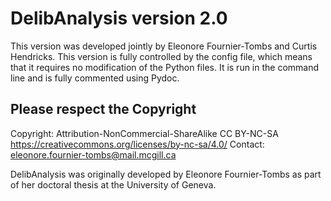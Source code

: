 # DelibAnalysis version 2.0
This version was developed jointly by Eleonore Fournier-Tombs and Curtis Hendricks. This version is fully controlled by the config file, which means that it requires no modification of the Python files. It is run in the command line and is fully commented using Pydoc.


## Please respect the Copyright
Copyright: Attribution-NonCommercial-ShareAlike CC BY-NC-SA
https://creativecommons.org/licenses/by-nc-sa/4.0/
Contact: eleonore.fournier-tombs@mail.mcgill.ca


DelibAnalysis was originally developed by Eleonore Fournier-Tombs as part of her doctoral thesis at the University of Geneva. 
